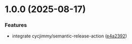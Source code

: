 # 1.0.0 (2025-08-17)


### Features

* integrate cycjimmy/semantic-release-action ([e4a2392](https://github.com/bwaynesu/BNav/commit/e4a239217f5f504833308d45c5ec96117b491399))

